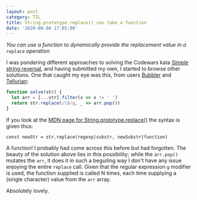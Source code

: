```yaml
---
layout: post
category: TIL
title: String.prototype.replace() can take a function
date: '2020-08-04 17:05:00'
---
```


_You can use a function to dynamically provide the replacement value in a `replace` operation_

I was pondering different approaches to solving the Codewars kata [Simple string reversal](https://www.codewars.com/kata/5a71939d373c2e634200008e), and having submitted my own, I started to browse other solutions. One that caught my eye was this, from users [Bubbler](https://www.codewars.com/users/Bubbler) and [Tellurian](https://www.codewars.com/users/Telllurian):

```javascript
function solve(str) {
  let arr = [...str].filter(x => x != ' ')
  return str.replace(/\S/g, _ => arr.pop())
}
```

If you look at the [MDN page for String.prototype.replace()](https://developer.mozilla.org/en-US/docs/Web/JavaScript/Reference/Global_Objects/String/replace) the syntax is given thus:

```
const newStr = str.replace(regexp|substr, newSubstr|function)
```

A function! I probably had come across this before but had forgotten. The beauty of the solution above lies in this possibility; while the `arr.pop()` mutates the `arr`, it does it in such a beguiling way I don't have any issue enjoying the entire `replace` call. Given that the regular expression `g` modifier is used, the function supplied is called N times, each time supplying a (single character) value from the `arr` array.

Absolutely lovely.
